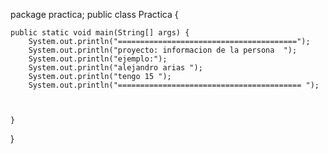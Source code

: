 
package practica;
public class Practica {

    public static void main(String[] args) {
        System.out.println("========================================");  
        System.out.println("proyecto: informacion de la persona  "); 
        System.out.println("ejemplo:"); 
        System.out.println("alejandro arias "); 
        System.out.println("tengo 15 "); 
        System.out.println("========================================= "); 
        
       
        
    }
    
}

